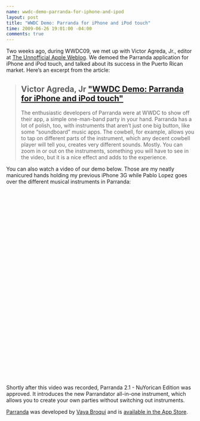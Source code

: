 ```yaml
---
name: wwdc-demo-parranda-for-iphone-and-ipod
layout: post
title: "WWDC Demo: Parranda for iPhone and iPod touch"
time: 2009-06-26 19:01:00 -04:00
comments: true
---
```


Two weeks ago, during WWDC09, we met up with Victor Agreda, Jr., editor at [The Unnofficial Apple Weblog](http://www.tuaw.com/). We demoed the Parranda application for iPhone and iPod touch, and talked about its success in the Puerto Rican market. Here&#8217;s an excerpt from the article:

> ## Victor Agreda, Jr ["WWDC Demo: Parranda for iPhone and iPod touch"](http://www.tuaw.com/2009/06/26/wwdc-demo-parranda-for-iphone-and-ipod-touch/)
>
> The enthusiastic developers of Parranda were at WWDC to show off their app, a simple one-man-band party in your hand. Parranda has a lot of polish, too, with instruments that aren&#8217;t just one big button, like some &#8220;soundboard&#8221; music apps. The cowbell, for example, allows you to tap on different parts of the instrument, which any decent cowbell player will tell you, creates very different sounds. Mostly. You can zoom in or out on the instruments, something you will have to see in the video, but it is a nice effect and adds to the experience.

You can also watch a video of our demo below. Those are my neatly manicured hands holding my previous iPhone 3G while Pablo Lopez goes over the different musical instruments in Parranda:

<object width="640" height="505"><param name="movie" value="http://www.youtube.com/v/WbhAhkCvRxA&hl=en&fs=1&rel=0&color1=0x5d1719&color2=0xcd311b"></param><param name="allowFullScreen" value="true"></param><param name="allowscriptaccess" value="always"></param><embed src="http://www.youtube.com/v/WbhAhkCvRxA&hl=en&fs=1&rel=0&color1=0x5d1719&color2=0xcd311b" type="application/x-shockwave-flash" allowscriptaccess="always" allowfullscreen="true" width="640" height="505"></embed></object>

Shortly after this video was recorded, Parranda 2.1 - NuYorican Edition was approved. It introduces the new Parrandator all-in-one instrument, which allows you to create your own parties without switching out instruments.

[Parranda](http://www.parrandapr.com) was developed by [Vaya Broqui](http://www.vayabroqui.com) and is [available in the App Store](http://itunes.apple.com/app/parranda/id297296714?amp%3Bmt=8&mt=8).
